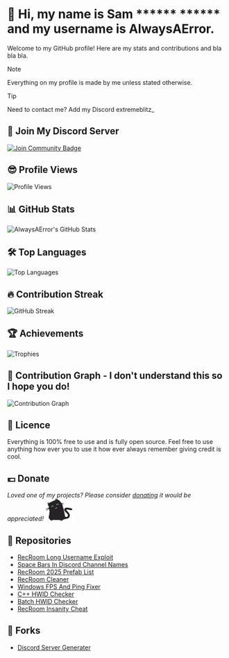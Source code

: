 # 👋 Hi, my name is Sam ****** ****** and my username is AlwaysAError.

Welcome to my GitHub profile! Here are my stats and contributions and bla bla bla.

> [!NOTE]
>  Everything on my profile is made by me unless stated otherwise.

> [!TIP]
> Need to contact me? Add my Discord extremeblitz_

## 🗿 Join My Discord Server
<a href="https://discord.gg/5qBMrNJAdh"><img src="https://img.shields.io/discord/1327612683301945404.svg?style=flat&label=Join%20Community&color=7289DA" alt="Join Community Badge"/></a>

## 😎 Profile Views
![Profile Views](https://komarev.com/ghpvc/?username=AlwaysAError)

## 📊 GitHub Stats
![AlwaysAError's GitHub Stats](https://github-readme-stats.vercel.app/api?username=AlwaysAError&show_icons=true&theme=radical&count_private=true&include_all_commits=true&show=reviews,discussions_started,discussions_answered)

## 🛠️ Top Languages
![Top Languages](https://github-readme-stats.vercel.app/api/top-langs/?username=AlwaysAError&layout=compact&theme=radical&langs_count=10&count_private=true)

## 🔥 Contribution Streak
![GitHub Streak](https://github-readme-streak-stats.herokuapp.com/?user=AlwaysAError&theme=radical&show_all=true)

## 🏆 Achievements
![Trophies](https://github-profile-trophy.vercel.app/?username=AlwaysAError&theme=radical&no-frame=false&margin-w=15)

## 📅 Contribution Graph - I don't understand this so I hope you do!
![Contribution Graph](https://github-readme-activity-graph.vercel.app/graph?username=AlwaysAError&theme=radical)

## 🪪 Licence
Everything is 100% free to use and is fully open source. Feel free to use anything how ever you  to use it how ever always remember giving credit is cool.

## 💷 Donate
<i>Loved one of my projects? Please consider [donating](https://paypal.me/NoNo213757) it would be appreciated!</i>
<img alt="AlwaysAError" src="assets/loadcat.gif"> </img>

## 📃 Repositories
- [RecRoom Long Username Exploit](https://github.com/AlwaysAError/RecRoom-Username-Exploit)
- [Space Bars In Discord Channel Names](https://github.com/AlwaysAError/Space-Bars-In-Discord-Channel-Names)
- [RecRoom 2025 Prefab List](https://github.com/AlwaysAError/RecRoom-Prefabs-2025)
- [RecRoom Cleaner](https://github.com/AlwaysAError/RecRoom-Spoofer)
- [Windows FPS And Ping Fixer](https://github.com/AlwaysAError/Windows-FPS-And-Ping-Fixer)
- [C++ HWID Checker](https://github.com/AlwaysAError/CPlusPlus-HWID-Checker)
- [Batch HWID Checker](https://github.com/AlwaysAError/Batch-HWID-Checker)
- [RecRoom Insanity Cheat](https://github.com/AlwaysAError/Insanity)

## 🍴 Forks
- [Discord Server Generater](https://github.com/AlwaysAError/Fork-Of-bytexenon)
